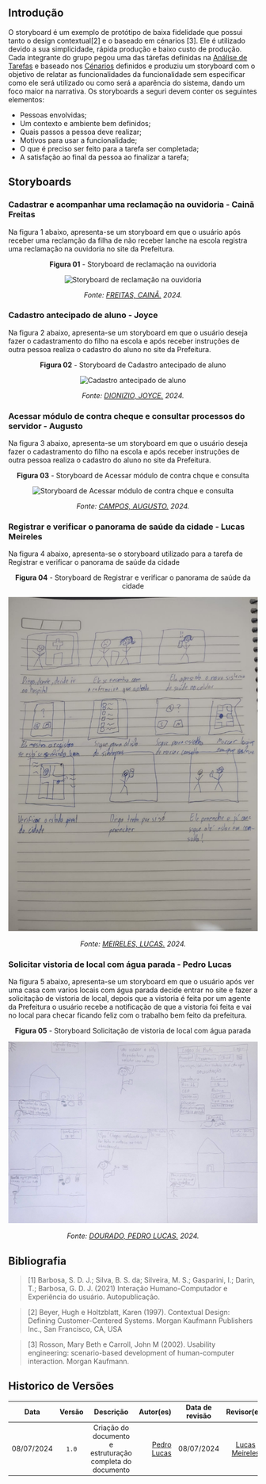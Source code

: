 ## Introdução

O storyboard é um exemplo de protótipo de baixa fidelidade que possui tanto o design contextual[2] e o baseado em cénarios [3]. Ele é utilizado devido a sua simplicidade, rápida produção e baixo custo de produção. Cada integrante do grupo pegou uma das tárefas definidas na [Análise de Tarefas](../../../requisitos1/analise-tarefas.md) e baseado nos [Cénarios](../../../requisitos1/cenarios.md) definidos e produziu um storyboard com o objetivo de relatar as funcionalidades da funcionalidade sem especificar como ele será utilizado ou como será a aparência do sistema, dando um foco maior na narrativa.
Os storyboards a seguri devem conter os seguintes elementos:

- Pessoas envolvidas;
- Um contexto e ambiente bem definidos;
- Quais passos a pessoa deve realizar;
- Motivos para usar a funcionalidade;
- O que é preciso ser feito para a tarefa ser completada;
- A satisfação ao final da pessoa ao finalizar a tarefa;

## Storyboards
### Cadastrar e acompanhar uma reclamação na ouvidoria - Cainã Freitas
Na figura 1 abaixo, apresenta-se um storyboard em que o usuário após receber uma reclamção da filha de não receber lanche na escola registra uma reclamação na ouvidoria no site da Prefeitura.

<center>

**Figura 01** - Storyboard de reclamação na ouvidoria

![Storyboard de reclamação na ouvidoria](../../../assets/images/StoryBoards/storyboard_caina.png)

*Fonte: [FREITAS, CAINÃ.](https://github.com/freitasc) 2024.*

</center>

### Cadastro antecipado de aluno - Joyce
Na figura 2 abaixo, apresenta-se um storyboard em que o usuário deseja fazer o cadastramento do filho na escola e após receber instruções de outra pessoa realiza o cadastro do aluno no site da Prefeitura.

<center>

**Figura 02** - Storyboard de Cadastro antecipado de aluno

![Cadastro antecipado de aluno](../../../assets/images/StoryBoards/storyboard_joyce.jpeg)

*Fonte: [DIONIZIO, JOYCE.](https://github.com/joycejdm) 2024.*

</center>

### Acessar módulo de contra cheque e consultar processos do servidor - Augusto
Na figura 3 abaixo, apresenta-se um storyboard em que o usuário deseja fazer o cadastramento do filho na escola e após receber instruções de outra pessoa realiza o cadastro do aluno no site da Prefeitura.

<center>

**Figura 03** - Storyboard de Acessar módulo de contra chque e consulta

![Storyboard de Acessar módulo de contra chque e consulta](../../../assets/images/StoryBoards/storyboard_augusto.png)

*Fonte: [CAMPOS, AUGUSTO.](https://github.com/Augcamp) 2024.*

</center>

### Registrar e verificar o panorama de saúde da cidade - Lucas Meireles
Na figura 4 abaixo, apresenta-se o storyboard utilizado para a tarefa de Registrar e verificar o panorama de saúde da cidade

<center>

**Figura 04** - Storyboard de Registrar e verificar o panorama de saúde da cidade

![Storyboard de Registrar e verificar o panorama de saúde da cidade](../../../assets/images/StoryBoards/Storyboard_Meireles.jpg)

*Fonte: [MEIRELES, LUCAS.](https://github.com/Katuner) 2024.*

</center>

### Solicitar vistoria de local com água parada - Pedro Lucas
Na figura 5 abaixo, apresenta-se um storyboard em que o usuário após ver uma casa com varios locais com água parada decide entrar no site e fazer a solicitação de vistoria de local, depois que a vistoria é feita por um agente da Prefeitura o usuário recebe a notificação de que a vistoria foi feita e vai no local para checar ficando feliz com o trabalho bem feito da prefeitura.

<center>

**Figura 05** - Storyboard Solicitação de vistoria de local com água parada

![Storyboard Solicitação de vistoria de local com água parada](../../../assets/images/StoryBoards/storyboard_dourado.jpg)

*Fonte: [DOURADO, PEDRO LUCAS.](https://github.com/lucasdrau) 2024.*

</center>

## Bibliografia

> [1] Barbosa, S. D. J.; Silva, B. S. da; Silveira, M. S.; Gasparini, I.; Darin, T.; Barbosa, G. D. J. (2021) Interação Humano-Computador e Experiência do usuário. Autopublicação.

> [2] Beyer, Hugh e Holtzblatt, Karen (1997). Contextual Design: Defining Customer-Centered Systems. Morgan Kaufmann Publishers Inc., San Francisco, CA, USA

> [3] Rosson, Mary Beth e Carroll, John M (2002). Usability engineering: scenario-based development of human-computer interaction. Morgan Kaufmann.

## Historico de Versões

|    Data    | Versão |                         Descrição                         |                                  Autor(es) | Data de revisão | Revisor(es) |
| :--------: | :----: | :-------------------------------------------------------: | -----------------------------------------: | :-------------: | :---------: |
| 08/07/2024 | `1.0`  | Criação do documento e estruturação completa do documento | [Pedro Lucas](https://github.com/lucasdray) | 08/07/2024     |  [Lucas Meireles](https://github.com/Katuner)           |
